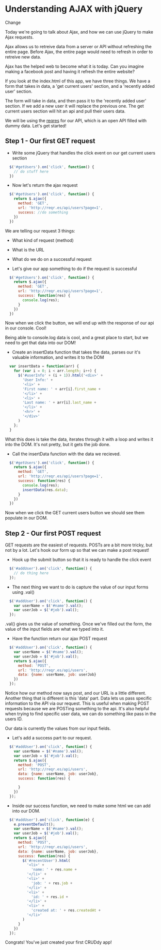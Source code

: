 # Understanding AJAX with jQuery

Change

Today we're going to talk about Ajax, and how we can use jQuery to make Ajax requests.

Ajax allows us to retreive data from a server or API without refreshing the entire page. Before Ajax, the entire page would need to refresh in order to retreive new data.

Ajax has the helped web to become what it is today. Can you imagine making a facebook post and having it refresh the entire website? 

If you look at the index.html of this app, we have three things. We have a form that takes in data, a 'get current users' section, and a 'recently added user' section. 

The form will take in data, and then pass it to the 'recently added user' section. If we add a new user it will replace the previous one. The get current users section will hit an api and pull their users data. 

We will be using the [reqres](http://reqr.es) for our API, which is an open API filled with dummy data. Let's get started!

## Step 1 - Our first GET request

- Write some jQuery that handles the click event on our get current users section

``` javascript
  $('#getUsers').on('click', function() {
    // do stuff here
  })
```

- Now let's return the ajax request

``` javascript
  $('#getUsers').on('click', function() {
    return $.ajax({
      method: 'GET',
      url: 'http://reqr.es/api/users?page=1',
      success: //do something
    })
  })
```

We are telling our request 3 things:
  - What kind of request (method)
  - What is the URL
  - What do we do on a successful request

- Let's give our app something to do if the request is successful

``` javascript
  $('#getUsers').on('click', function() {
    return $.ajax({
      method: 'GET',
      url: 'http://reqr.es/api/users?page=1',
      success: function(res) {
        console.log(res);
      }
    })
  })
```

Now when we click the button, we will end up with the response of our api in our console. Cool!

Being able to console.log data is cool, and a great place to start, but we need to get that data into our DOM! 

- Create an insertData function that takes the data, parses our it's valuable information, and writes it to the DOM

``` javascript
  var insertData = function(arr) {
    for (var i = 0; i < arr.length; i++) {
      $('#userInfo' + (i + 1)).html('<div>' +
        'User Info:' +
        '<li>' +
        'First name: ' + arr[i].first_name +
        '</li>' +
        '<li>' +
        'Last name: ' + arr[i].last_name +
        '</li>' +
        '<hr>' +
        '</div>'
      )
    };
  }
```

What this does is take the data, iterates through it with a loop and writes it into the DOM. It's not pretty, but it gets the job done.


- Call the insertData function with the data we recieved.

``` javascript
  $('#getUsers').on('click', function() {
    return $.ajax({
      method: 'GET',
      url: 'http://reqr.es/api/users?page=1',
      success: function(res) {
        console.log(res);
        insertData(res.data);
      }
    })
  })
```

Now when we click the GET current users button we should see them populate in our DOM.

## Step 2 - Our first POST request

GET requests are the easiest of requests. POSTs are a bit more tricky, but not by a lot. Let's hook our form up so that we can make a post request!

- Hook up the submit button so that it is ready to handle the click event

``` javascript
  $('#addUser').on('click', function() {
    // do thing here
  });
```

- The next thing we want to do is capture the value of our input forms using .val()

``` javascript
  $('#addUser').on('click', function() {
    var userName = $('#name').val();
    var userJob = $('#job').val();
  });
```

.val() gives us the value of something. Once we've filled out the form, the value of the input fields are what we typed into it. 

- Have the function return our ajax POST request

``` javascript
  $('#addUser').on('click', function() {
    var userName = $('#name').val();
    var userJob = $('#job').val();
    return $.ajax({
      method: 'POST',
      url: 'http://reqr.es/api/users',
      data: {name: userName, job: userJob}
    })
  });
```

Notice how our method now says post, and our URL is a little different. Another thing that is different is this 'data' part. Data lets us pass specific information to the API via our request. This is useful when making POST requests because we are POSTing something to the api. It's also helpful when trying to find specific user data, we can do something like pass in the users ID. 

Our data is currently the values from our input fields. 

- Let's add a success part to our request.

``` javascript
  $('#addUser').on('click', function() {
    var userName = $('#name').val();
    var userJob = $('#job').val();
    return $.ajax({
      method: 'POST',
      url: 'http://reqr.es/api/users',
      data: {name: userName, job: userJob},
      success: function(res) {

      }
    })
  });
```

- Inside our success function, we need to make some html we can add into our DOM.


``` javascript
  $('#addUser').on('click', function(e) {
    e.preventDefault();
    var userName = $('#name').val();
    var userJob = $('#job').val();
    return $.ajax({
      method: 'POST',
      url: 'http://reqr.es/api/users',
      data: {name: userName, job: userJob},
      success: function(res) {
        $('#recentUser').html(
          '<li>' +
            'name: ' + res.name +
          '</li>' +
          '<li>' +
            'job: ' + res.job +
          '</li>' +
          '<li>' +
            'id: ' + res.id +
          '</li>' +
          '<li>' +
            'created at: ' + res.createdAt +
          '</li>'
        )
      }
    })
  });
```

Congrats!  You've just created your first CRUDdy app!
